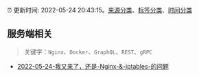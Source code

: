 :alarm_clock: 更新时间: 2022-05-24 20:43:15。[来源分类](../README.md)、[标签分类](../TAGS.md)、[时间分类](../TIMELINE.md)

## 服务端相关


> 关键字：`Nginx`、`Docker`、`GraphQL`、`REST`、`gRPC`



- [2022-05-24-我又来了，还是-Nginx-&-iptables-的问题](https://www.v2ex.com/t/855073) 